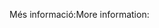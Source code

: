 <span data-ttu-id="57d9e-101">Més informació:</span><span class="sxs-lookup"><span data-stu-id="57d9e-101">More information:</span></span>